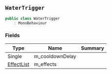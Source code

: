 ## `WaterTrigger`

```csharp
public class WaterTrigger
    : MonoBehaviour

```

### Fields

| Type | Name | Summary | 
| --- | --- | --- | 
| Single | m_cooldownDelay |  | 
| [EffectList](./EffectList.md) | m_effects |  | 


